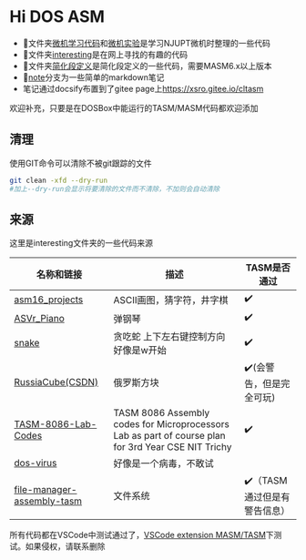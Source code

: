 # Hi DOS ASM

- :file_folder:文件夹[微机学习代码](微机学习代码/)和[微机实验](微机实验)是学习NJUPT微机时整理的一些代码
- :file_folder:文件夹[interesting](interesting/)是在网上寻找的有趣的代码
- :file_folder:文件夹[简化段定义](简化段定义)是简化段定义的一些代码，需要MASM6.x以上版本
- :evergreen_tree:[note](https://gitee.com/xsro/CLTASM/tree/note/)分支为一些简单的markdown笔记
- 笔记通过docsify布置到了gitee page上<https://xsro.gitee.io/cltasm>

欢迎补充，只要是在DOSBox中能运行的TASM/MASM代码都欢迎添加

## 清理

使用GIT命令可以清除不被git跟踪的文件

```sh
git clean -xfd --dry-run 
#加上--dry-run会显示将要清除的文件而不清除，不加则会自动清除
```

## 来源

这里是interesting文件夹的一些代码来源

|名称和链接|描述|TASM是否通过|
|---|----|---|
|[asm16_projects](https://github.com/hasherezade/asm16_projects)|ASCII画图，猜字符，井字棋|:heavy_check_mark:|
|[ASVr_Piano](https://github.com/WolfDroid/ASVr_Piano)|弹钢琴|:heavy_check_mark:|
|[snake](https://github.com/bengabay11/snake)|贪吃蛇 上下左右键控制方向 好像是w开始|:heavy_check_mark:|
|[RussiaCube(CSDN)](https://blog.csdn.net/zjbh89757/article/details/53816106)|俄罗斯方块|:heavy_check_mark:(会警告，但是完全可玩)|
|[TASM-8086-Lab-Codes](https://github.com/shb9019/TASM-8086-Lab-Codes)|TASM 8086 Assembly codes for Microprocessors Lab as part of course plan for 3rd Year CSE NIT Trichy|:heavy_check_mark:|
|[dos-virus](https://github.com/johangardhage/dos-virus)|好像是一个病毒，不敢试|  |
|[file-manager-assembly-tasm](https://github.com/pishangujeniya/file-manager-assembly-tasm)|文件系统|:heavy_check_mark:（TASM通过但是有警告信息）|

所有代码都在VSCode中测试通过了，[VSCode extension MASM/TASM](https://marketplace.visualstudio.com/items?itemName=xsro.masm-tasm)下测试。如果侵权，请联系删除
